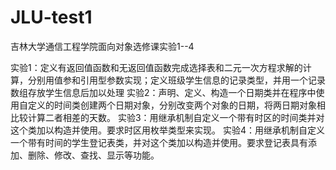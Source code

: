 # JLU-test1
吉林大学通信工程学院面向对象选修课实验1--4


实验1：定义有返回值函数和无返回值函数完成选择表和二元一次方程求解的计算，分别用值参和引用型参数实现；定义班级学生信息的记录类型，并用一个记录数组存放学生信息后加以处理
实验2：声明、定义、构造一个日期类并在程序中使用自定义的时间类创建两个日期对象，分别改变两个对象的日期，将两日期对象相比较计算二者相差的天数。
实验3：用继承机制自定义一个带有时区的时间类并对这个类加以构造并使用。要求时区用枚举类型来实现。
实验4：用继承机制自定义一个带有时间的学生登记表类，并对这个类加以构造并使用。要求登记表具有添加、删除、修改、查找、显示等功能。
